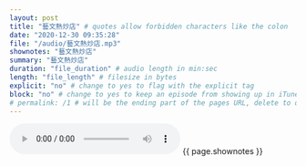 ```yaml
---
layout: post
title: "藝文熱炒店" # quotes allow forbidden characters like the colon
date: "2020-12-30 09:35:28"
file: "/audio/藝文熱炒店.mp3"
shownotes: "藝文熱炒店"
summary: "藝文熱炒店"
duration: "file_duration" # audio length in min:sec
length: "file_length" # filesize in bytes
explicit: "no" # change to yes to flag with the explicit tag
block: "no" # change to yes to keep an episode from showing up in iTunes
# permalink: /1 # will be the ending part of the pages URL, delete to default to the title
---
```


<audio controls>
<source src="{{site.url}}{{site.baseurl}}{{ page.file }}" type="audio/x-mp3">
Your browser does not support the audio element.
</audio>
{{ page.shownotes }}
